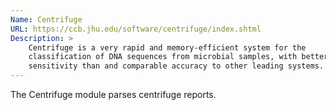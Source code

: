 ```yaml
---
Name: Centrifuge
URL: https://ccb.jhu.edu/software/centrifuge/index.shtml
Description: >
    Centrifuge is a very rapid and memory-efficient system for the 
	classification of DNA sequences from microbial samples, with better 
	sensitivity than and comparable accuracy to other leading systems.
---
```


The Centrifuge module parses centrifuge reports.


